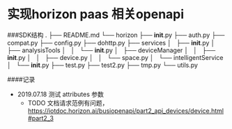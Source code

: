 # 实现horizon paas 相关openapi

###SDK结构
.
├── README.md
└── horizon
    ├── __init__.py
    ├── auth.py
    ├── compat.py
    ├── config.py
    ├── dohttp.py
    ├── services
    │   ├── __init__.py
    │   ├── analysisTools
    │   │   └── __init__.py
    │   ├── deviceManager
    │   │   ├── __init__.py
    │   │   ├── device.py
    │   │   └── space.py
    │   └── intelligentService
    │       └── __init__.py
    ├── test.py
    ├── test2.py
    ├── tmp.py
    └── utils.py


####记录
- 2019.07.18 测试 attributes 参数
    - TODO 文档请求范例有问题，https://iotdoc.horizon.ai/busiopenapi/part2_api_devices/device.html#part2_3

